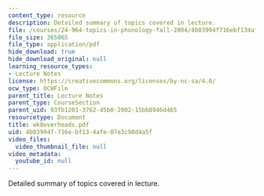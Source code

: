 ```yaml
---
content_type: resource
description: Detailed summary of topics covered in lecture.
file: /courses/24-964-topics-in-phonology-fall-2004/4b03994f716ebf134afe07e3c98d4a5f_wk8overheads.pdf
file_size: 365065
file_type: application/pdf
hide_download: true
hide_download_original: null
learning_resource_types:
- Lecture Notes
license: https://creativecommons.org/licenses/by-nc-sa/4.0/
ocw_type: OCWFile
parent_title: Lecture Notes
parent_type: CourseSection
parent_uid: 93fb1201-3762-45b0-2902-15bb8946d465
resourcetype: Document
title: wk8overheads.pdf
uid: 4b03994f-716e-bf13-4afe-07e3c98d4a5f
video_files:
  video_thumbnail_file: null
video_metadata:
  youtube_id: null
---
```

Detailed summary of topics covered in lecture.